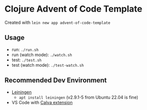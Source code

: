 # Clojure Advent of Code Template

Created with `lein new app advent-of-code-template`

## Usage

- run: `./run.sh`
- run (watch mode): `./watch.sh`
- test: `./test.sh`
- test (watch mode): `./test-watch.sh`

## Recommended Dev Environment

- [Leiningen](https://leiningen.org/)
    - `apt install leiningen` (v2.9.1-5 from Ubuntu 22.04 is fine)
- VS Code with [Calva extension](https://marketplace.visualstudio.com/items?itemName=betterthantomorrow.calva)
